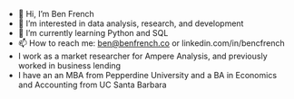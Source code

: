 - 👋 Hi, I’m Ben French
- 👀 I’m interested in data analysis, research, and development
- 🌱 I’m currently learning Python and SQL
- 📫 How to reach me: ben@benfrench.co or linkedin.com/in/bencfrench
- I work as a market researcher for Ampere Analysis, and previously worked in business lending
- I have an an MBA from Pepperdine University and a BA in Economics and Accounting from UC Santa Barbara

<!---
bfrenchy/bfrenchy is a ✨ special ✨ repository because its `README.md` (this file) appears on your GitHub profile.
You can click the Preview link to take a look at your changes.
--->
